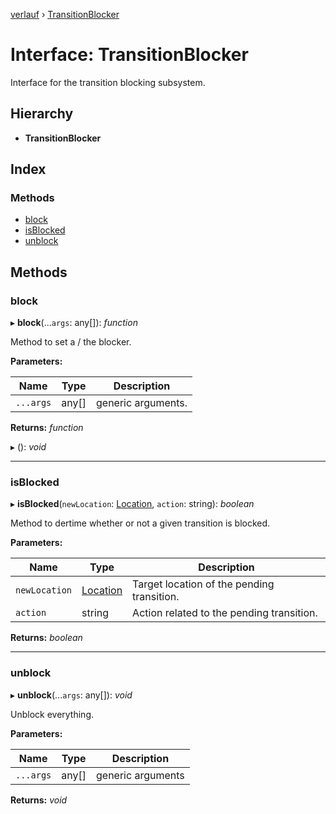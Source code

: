 [verlauf](../README.md) › [TransitionBlocker](transitionblocker.md)

# Interface: TransitionBlocker

Interface for the transition blocking subsystem.

## Hierarchy

* **TransitionBlocker**

## Index

### Methods

* [block](transitionblocker.md#block)
* [isBlocked](transitionblocker.md#isblocked)
* [unblock](transitionblocker.md#unblock)

## Methods

###  block

▸ **block**(...`args`: any[]): *function*

Method to set a / the blocker.

**Parameters:**

Name | Type | Description |
------ | ------ | ------ |
`...args` | any[] | generic arguments.  |

**Returns:** *function*

▸ (): *void*

___

###  isBlocked

▸ **isBlocked**(`newLocation`: [Location](location.md), `action`: string): *boolean*

Method to dertime whether or not a given transition is blocked.

**Parameters:**

Name | Type | Description |
------ | ------ | ------ |
`newLocation` | [Location](location.md) | Target location of the pending transition. |
`action` | string | Action related to the pending transition.  |

**Returns:** *boolean*

___

###  unblock

▸ **unblock**(...`args`: any[]): *void*

Unblock everything.

**Parameters:**

Name | Type | Description |
------ | ------ | ------ |
`...args` | any[] | generic arguments  |

**Returns:** *void*
